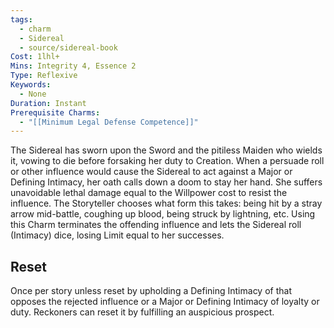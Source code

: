 ```yaml
---
tags:
  - charm
  - Sidereal
  - source/sidereal-book
Cost: 1lhl+
Mins: Integrity 4, Essence 2
Type: Reflexive
Keywords:
  - None
Duration: Instant
Prerequisite Charms:
  - "[[Minimum Legal Defense Competence]]"
---
```

The Sidereal has sworn upon the Sword and the pitiless Maiden who wields it, vowing to die before forsaking her duty to Creation. When a persuade roll or other influence would cause the Sidereal to act against a Major or Defining Intimacy, her oath calls down a doom to stay her hand. She suffers unavoidable lethal damage equal to the Willpower cost to resist the influence. The Storyteller chooses what form this takes: being hit by a stray arrow mid-battle, coughing up blood, being struck by lightning, etc. Using this Charm terminates the offending influence and lets the Sidereal roll (Intimacy) dice, losing Limit equal to her successes. 
## Reset
Once per story unless reset by upholding a Defining Intimacy of that opposes the rejected influence or a Major or Defining Intimacy of loyalty or duty. Reckoners can reset it by fulfilling an auspicious prospect. 